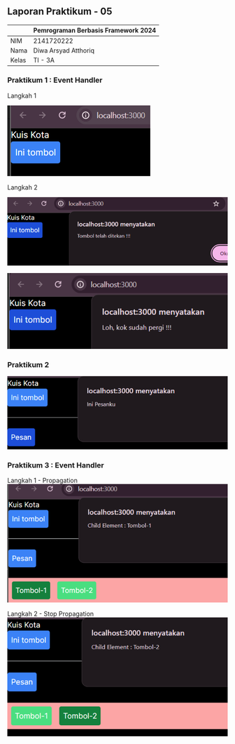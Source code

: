 ## Laporan Praktikum - 05

|       | Pemrograman Berbasis Framework 2024 |
| ----- | ----------------------------------- |
| NIM   | 2141720222                          |
| Nama  | Diwa Arsyad Atthoriq                |
| Kelas | TI - 3A                             |

### Praktikum 1 : Event Handler

Langkah 1

![Screenshot](assets-report/01.png)

Langkah 2

![Screenshot](assets-report/02.png)

![Screenshot](assets-report/03.png)

### Praktikum 2

![Screenshot](assets-report/04.png)

### Praktikum 3 : Event Handler

Langkah 1 - Propagation
![Screenshot](assets-report/05.png)

Langkah 2 - Stop Propagation
![Screenshot](assets-report/06.png)
